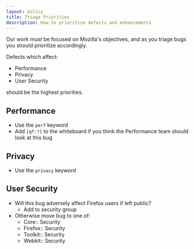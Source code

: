 ```yaml
---
layout: policy
title: Triage Priorities
description: How to prioritize defects and enhancements
---
```


Our work *must* be focused on Mozilla's objectives, and as you triage bugs you should prioritize accordingly.

Defects which affect:

* Performance
* Privacy
* User Security

should be the highest priorities.

## Performance

* Use the `perf` keyword
* Add `[qf:?]` to the whiteboard if you think the Performance team should look at this bug

## Privacy

* Use the `privacy` keyword

## User Security

* Will this bug adversely affect Firefox users if left public?
  * Add to security group
* Otherwise move bug to one of:
  * Core:: Security
  * Firefox:: Security
  * Toolkit:: Security
  * Webkit:: Security
